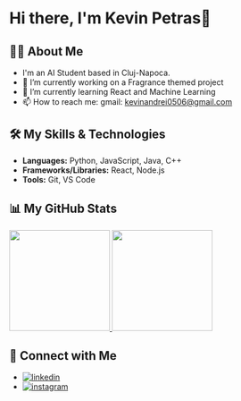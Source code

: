 # Hi there, I'm Kevin Petras👋

## 🧑‍💻 About Me

* I'm an AI Student based in Cluj-Napoca.
* 🔭 I’m currently working on a Fragrance themed project
* 🌱 I’m currently learning React and Machine Learning
* 📫 How to reach me: gmail: kevinandrei0506@gmail.com


## 🛠️ My Skills & Technologies

* **Languages:** Python, JavaScript, Java, C++
* **Frameworks/Libraries:** React, Node.js
* **Tools:** Git, VS Code

## 📊 My GitHub Stats

<p align="left">
  <a href="https://github.com/Kevin-ai-jpg">
    <img height="180em" src="https://github-readme-stats.vercel.app/api?username=Kevin-ai-jpg&show_icons=true&theme=radical&include_all_commits=true&count_private=true"/>
    <img height="180em" src="https://github-readme-stats.vercel.app/api/top-langs/?username=Kevin-ai-jpg&layout=compact&langs_count=8&theme=radical"/>
  </a>
</p>

## 🔗 Connect with Me

* [![linkedin](https://img.shields.io/badge/linkedin-0A66C2?style=for-the-badge&logo=linkedin&logoColor=white)]([https://www.linkedin.com/in/yourprofile/](https://www.linkedin.com/in/kevin-kev-272637335/))
* [![instagram](https://img.shields.io/badge/Instagram-E4405F?style=for-the-badge&logo=instagram&logoColor=white)](https://www.instagram.com/kevinandrei0506/)
